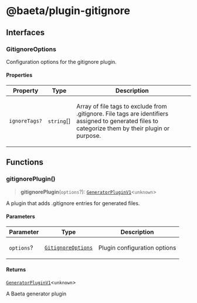 # @baeta/plugin-gitignore

## Interfaces

### GitignoreOptions

Configuration options for the gitignore plugin.

#### Properties

<table>
<thead>
<tr>
<th>Property</th>
<th>Type</th>
<th>Description</th>
</tr>
</thead>
<tbody>
<tr>
<td>

<a id="ignoretags"></a> `ignoreTags?`

</td>
<td>

`string`[]

</td>
<td>

Array of file tags to exclude from .gitignore.
File tags are identifiers assigned to generated files
to categorize them by their plugin or purpose.

</td>
</tr>
</tbody>
</table>

## Functions

### gitignorePlugin()

> **gitignorePlugin**(`options`?): [`GeneratorPluginV1`](../generator/index.md#generatorpluginv1store)\<`unknown`\>

A plugin that adds .gitignore entries for generated files.

#### Parameters

<table>
<thead>
<tr>
<th>Parameter</th>
<th>Type</th>
<th>Description</th>
</tr>
</thead>
<tbody>
<tr>
<td>

`options`?

</td>
<td>

[`GitignoreOptions`](index.md#gitignoreoptions)

</td>
<td>

Plugin configuration options

</td>
</tr>
</tbody>
</table>

#### Returns

[`GeneratorPluginV1`](../generator/index.md#generatorpluginv1store)\<`unknown`\>

A Baeta generator plugin
